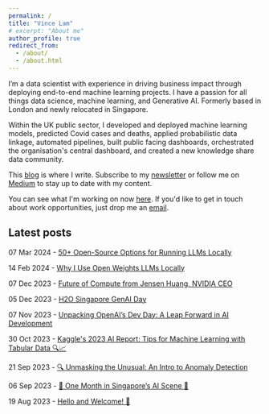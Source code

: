 ```yaml
---
permalink: /
title: "Vince Lam"
# excerpt: "About me"
author_profile: true
redirect_from: 
  - /about/
  - /about.html
---
```


I’m a data scientist with experience in driving business impact through deploying end-to-end machine learning projects. I have a passion for all things data science, machine learning, and Generative AI. Formerly based in London and newly relocated in Singapore.

Within the UK public sector, I developed and deployed machine learning models, predicted Covid cases and deaths, applied probabilistic data linkage, automated pipelines, built public facing dashboards, orchestrated the organisation's central dashboard, and created a new knowledge share data community.

This [blog](/posts/) is where I write. Subscribe to my [newsletter](https://vincelam.substack.com/) or follow me on [Medium](https://medium.com/@vince-lam) to stay up to date with my content.

You can see what I'm working on now [here](now.md). If you'd like to get in touch about work opportunities, just drop me an [email](mailto:vincenthmlam@gmail.com).

## Latest posts

07 Mar 2024 - [50+ Open-Source Options for Running LLMs Locally](/posts/local-llm-options/)

14 Feb 2024 - [Why I Use Open Weights LLMs Locally](/posts/why-use-local-llms/)

07 Dec 2023 - [Future of Compute from Jensen Huang, NVIDIA CEO](/posts/jensen-huang/)

05 Dec 2023 - [H2O Singapore GenAI Day](/posts/h2o-genai/)

07 Nov 2023 - [Unpacking OpenAI’s Dev Day: A Leap Forward in AI Development](/posts/openai-dev-day/)

30 Oct 2023 - [Kaggle's 2023 AI Report: Tips for Machine Learning with Tabular Data 🔍📈](/posts/tips-for-tabular-ml/)

21 Sep 2023 - [🔍 Unmasking the Unusual: An Intro to Anomaly Detection](/posts/anomaly-detection-intro/)

06 Sep 2023 - [🎉 One Month in Singapore’s AI Scene 🤖](/posts/first-month/)

19 Aug 2023 - [Hello and Welcome! 👋](/posts/welcome/)
